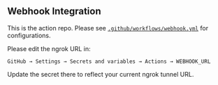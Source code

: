 ## Webhook Integration

This is the action repo. Please see [`.github/workflows/webhook.yml`](.github/workflows/webhook.yml) for configurations.

Please edit the ngrok URL in:
      
```
GitHub → Settings → Secrets and variables → Actions → WEBHOOK_URL
```

Update the secret there to reflect your current ngrok tunnel URL.
